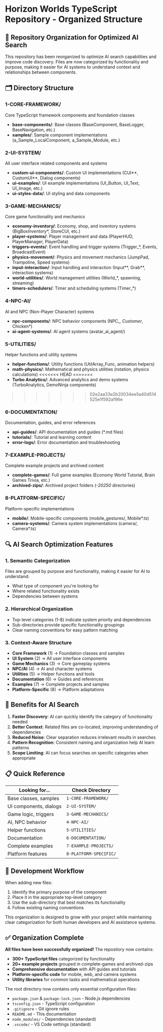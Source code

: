 # Horizon Worlds TypeScript Repository - Organized Structure

## 📁 Repository Organization for Optimized AI Search

This repository has been reorganized to optimize AI search capabilities and improve code discovery. Files are now categorized by functionality and purpose, making it easier for AI systems to understand context and relationships between components.

## 🗂️ Directory Structure

### 1-CORE-FRAMEWORK/

Core TypeScript framework components and foundation classes

- **base-components/**: Base classes (BaseComponent, BaseLogger, BaseNavigation, etc.)
- **samples/**: Sample component implementations (a_Sample_LocalComponent, a_Sample_Module, etc.)

### 2-UI-SYSTEM/

All user interface related components and systems

- **custom-ui-components/**: Custom UI implementations (CUI*\*, CustomUI*\*, Dialog components)
- **ui-examples/**: UI example implementations (UI_Button, UI_Text, UI_Image, etc.)
- **ui-styles-data/**: UI styling and data components

### 3-GAME-MECHANICS/

Core game functionality and mechanics

- **economy-inventory/**: Economy, shop, and inventory systems (BigBox*Inventory*\*, StoreCUI, etc.)
- **player-systems/**: Player management and data (PlayerHUD, PlayerManager, PlayerData)
- **triggers-events/**: Event handling and trigger systems (Trigger\_\*, Events, BroadcastEvent)
- **physics-movement/**: Physics and movement mechanics (JumpPad, Trampoline, Speed systems)
- **input-interaction/**: Input handling and interaction (Input*\*, Grab*\*, interaction systems)
- **world-utilities/**: World management utilities (World\_\*, spawning, streaming)
- **timers-schedulers/**: Timer and scheduling systems (Timer\_\*)

### 4-NPC-AI/

AI and NPC (Non-Player Character) systems

- **npc-components/**: NPC behavior components (NPC\__, Customer_, Chicken\*)
- **ai-agent-systems/**: AI agent systems (avatar_ai_agent/)

### 5-UTILITIES/

Helper functions and utility systems

- **helper-functions/**: Utility functions (UtilArray_Func, animation helpers)
- **math-physics/**: Mathematical and physics utilities (rotation, physics calculations)
<<<<<<< HEAD
=======
- **Turbo Analytics/**: Advanced analytics and demo systems (TurboAnalytics, DemoNinja components)
>>>>>>> 02e2aa33e2b20034ee5a40d514525e1f592af96e

### 6-DOCUMENTATION/

Documentation, guides, and error references

- **api-guides/**: API documentation and guides (\*.md files)
- **tutorials/**: Tutorial and learning content
- **error-logs/**: Error documentation and troubleshooting

### 7-EXAMPLE-PROJECTS/

Complete example projects and archived content

- **complete-games/**: Full game examples (Economy World Tutorial, Brain Games Trivia, etc.)
- **archived-zips/**: Archived project folders (_-20250_ directories)

### 8-PLATFORM-SPECIFIC/

Platform-specific implementations

- **mobile/**: Mobile-specific components (mobile_gestures/, Mobile\*.ts)
- **camera-systems/**: Camera system implementations (camera/, Camera\*.ts)

## 🔍 AI Search Optimization Features

### 1. **Semantic Categorization**

Files are grouped by purpose and functionality, making it easier for AI to understand:

- What type of component you're looking for
- Where related functionality exists
- Dependencies between systems

### 2. **Hierarchical Organization**

- Top-level categories (1-8) indicate system priority and dependencies
- Sub-directories provide specific functionality groupings
- Clear naming conventions for easy pattern matching

### 3. **Context-Aware Structure**

- **Core Framework** (1) → Foundation classes and samples
- **UI System** (2) → All user interface components
- **Game Mechanics** (3) → Core gameplay systems
- **NPC/AI** (4) → AI and character systems
- **Utilities** (5) → Helper functions and tools
- **Documentation** (6) → Guides and references
- **Examples** (7) → Complete projects and samples
- **Platform-Specific** (8) → Platform adaptations

## 🚀 Benefits for AI Search

1. **Faster Discovery**: AI can quickly identify the category of functionality needed
2. **Better Context**: Related files are co-located, improving understanding of dependencies
3. **Reduced Noise**: Clear separation reduces irrelevant results in searches
4. **Pattern Recognition**: Consistent naming and organization help AI learn patterns
5. **Scope Limiting**: AI can focus searches on specific categories when appropriate

## 📋 Quick Reference

| Looking for...         | Check Directory        |
| ---------------------- | ---------------------- |
| Base classes, samples  | `1-CORE-FRAMEWORK/`    |
| UI components, dialogs | `2-UI-SYSTEM/`         |
| Game logic, triggers   | `3-GAME-MECHANICS/`    |
| AI, NPC behavior       | `4-NPC-AI/`            |
| Helper functions       | `5-UTILITIES/`         |
| Documentation          | `6-DOCUMENTATION/`     |
| Complete examples      | `7-EXAMPLE-PROJECTS/`  |
| Platform features      | `8-PLATFORM-SPECIFIC/` |

## 🔧 Development Workflow

When adding new files:

1. Identify the primary purpose of the component
2. Place it in the appropriate top-level category
3. Use the sub-directory that best matches its functionality
4. Follow existing naming conventions

This organization is designed to grow with your project while maintaining clear categorization for both human developers and AI assistance systems.

## ✅ Organization Complete

**All files have been successfully organized!** The repository now contains:

- **300+ TypeScript files** categorized by functionality
- **20+ example projects** grouped in complete-games and archived-zips
- **Comprehensive documentation** with API guides and tutorials
- **Platform-specific code** for mobile, web, and camera systems
- **Utility libraries** for common tasks and mathematical operations

The root directory now contains only essential configuration files:

- `package.json` & `package-lock.json` - Node.js dependencies
- `tsconfig.json` - TypeScript configuration
- `.gitignore` - Git ignore rules
- `README.md` - This documentation
- `node_modules/` - Dependencies (standard)
- `.vscode/` - VS Code settings (standard)
